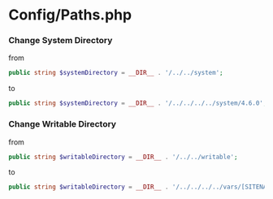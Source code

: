 # Config/Paths.php

### Change System Directory
from 
``` php
public string $systemDirectory = __DIR__ . '/../../system';
```

to 
``` php
public string $systemDirectory = __DIR__ . '/../../../../system/4.6.0';
```

### Change Writable Directory
from 
``` php
public string $writableDirectory = __DIR__ . '/../../writable';
```

to 
``` php
public string $writableDirectory = __DIR__ . '/../../../../vars/[SITENAME]';
```
